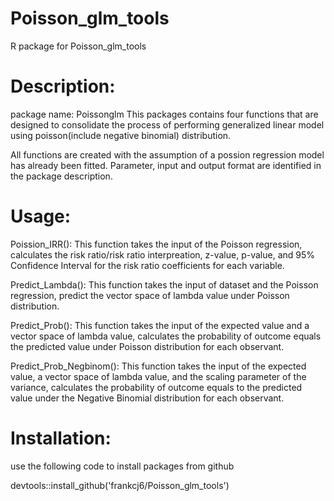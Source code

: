 # Poisson_glm_tools
R package for Poisson_glm_tools

# Description:
package name: Poissonglm
This packages contains four functions that are designed to consolidate the process of performing generalized linear model 
using poisson(include negative binomial) distribution. 

All functions are created with the assumption of a possion regression model has already been fitted. 
Parameter, input and output format are identified in the package description. 

# Usage:
Poission_IRR():
This function takes the input of the Poisson regression, calculates the risk ratio/risk ratio interpreation, z-value, p-value, 
and 95% Confidence Interval for the risk ratio coefficients for each variable. 

Predict_Lambda():
This function takes the input of dataset and the Poisson regression, predict the vector space of lambda value under Poisson distribution.

Predict_Prob():
This function takes the input of the expected value and a vector space of lambda value, calculates the probability of outcome equals 
the predicted value under Poisson distribution for each observant. 

Predict_Prob_Negbinom():
This function takes the input of the expected value, a vector space of lambda value, and the scaling parameter of the variance, calculates the probability of outcome equals to the predicted value under the Negative Binomial distribution for each observant.

# Installation:
use the following code to install packages from github

devtools::install_github('frankcj6/Poisson_glm_tools')
